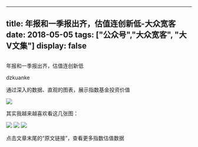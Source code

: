 
---
title:   年报和一季报出齐，估值连创新低-大众宽客
date: 2018-05-05
tags: ["公众号","大众宽客", "大V文集"]
display: false
---


## 



年报和一季报出齐，估值连创新低




dzkuanke




通过深入的数据、直观的图表，展示指数基金投资价值


<img class="" data-copyright="0" data-ratio="0.6118067978533095" data-s="300,640" src="https://mmbiz.qpic.cn/mmbiz_png/PKw3FQPmhIiaicYnK1BVjOePvvGiceibsibJFicVPyUzPOAicvFBuoBmPFSbqFd2ibWfH7gK72GkaVTsibXeEQVWFU1ibfKg/640?wx_fmt=png" data-type="png" data-w="1118" style=""/>



其实我越来越喜欢看这几张图：

<img class="" data-copyright="0" data-ratio="0.6" data-s="300,640" src="https://mmbiz.qpic.cn/mmbiz_png/PKw3FQPmhIiaicYnK1BVjOePvvGiceibsibJFS2K2ZyEicau5QO9JIC4MLlID4AyjNuMFAGcL7xrEcypT3s5IJMltYWA/640?wx_fmt=png" data-type="png" data-w="720" style=""/>

<img class="" data-copyright="0" data-ratio="0.6" data-s="300,640" src="https://mmbiz.qpic.cn/mmbiz_png/PKw3FQPmhIiaicYnK1BVjOePvvGiceibsibJFtE8kyuavPIsluDqK5T0AdyWjTibZooLNW3zzqLxM15eArlYTKk9icEpA/640?wx_fmt=png" data-type="png" data-w="720" style=""/>

<img class="" data-copyright="0" data-ratio="0.6" data-s="300,640" src="https://mmbiz.qpic.cn/mmbiz_png/PKw3FQPmhIiaicYnK1BVjOePvvGiceibsibJFZMvfsUxcqZrnQcmczS2ibTjiauLKrfTlP9BlPNeYjqDoZ3NMzUQziaLPg/640?wx_fmt=png" data-type="png" data-w="720" style=""/>



点击文章末尾的“原文链接”，查看更多指数估值数据










